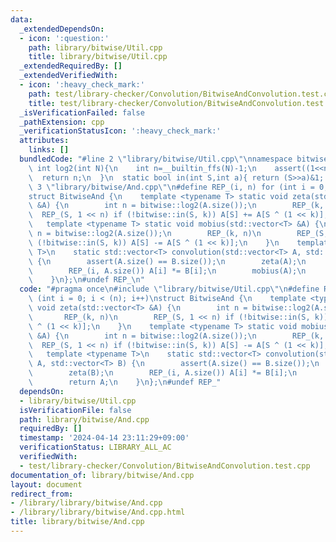 ```yaml
---
data:
  _extendedDependsOn:
  - icon: ':question:'
    path: library/bitwise/Util.cpp
    title: library/bitwise/Util.cpp
  _extendedRequiredBy: []
  _extendedVerifiedWith:
  - icon: ':heavy_check_mark:'
    path: test/library-checker/Convolution/BitwiseAndConvolution.test.cpp
    title: test/library-checker/Convolution/BitwiseAndConvolution.test.cpp
  _isVerificationFailed: false
  _pathExtension: cpp
  _verificationStatusIcon: ':heavy_check_mark:'
  attributes:
    links: []
  bundledCode: "#line 2 \"library/bitwise/Util.cpp\"\nnamespace bitwise{\n  static\
    \ int log2(int N){\n    int n=__builtin_ffs(N)-1;\n    assert((1<<n)==N);\n  \
    \  return n;\n  }\n  static bool in(int S,int a){ return (S>>a)&1; }\n}\n#line\
    \ 3 \"library/bitwise/And.cpp\"\n#define REP_(i, n) for (int i = 0; i < (n); i++)\n\
    struct BitwiseAnd {\n    template <typename T> static void zeta(std::vector<T>\
    \ &A) {\n        int n = bitwise::log2(A.size());\n        REP_(k, n)\n      \
    \  REP_(S, 1 << n) if (!bitwise::in(S, k)) A[S] += A[S ^ (1 << k)];\n    }\n \
    \   template <typename T> static void mobius(std::vector<T> &A) {\n        int\
    \ n = bitwise::log2(A.size());\n        REP_(k, n)\n        REP_(S, 1 << n) if\
    \ (!bitwise::in(S, k)) A[S] -= A[S ^ (1 << k)];\n    }\n    template <typename\
    \ T>\n    static std::vector<T> convolution(std::vector<T> A, std::vector<T> B)\
    \ {\n        assert(A.size() == B.size());\n        zeta(A);\n        zeta(B);\n\
    \        REP_(i, A.size()) A[i] *= B[i];\n        mobius(A);\n        return A;\n\
    \    }\n};\n#undef REP_\n"
  code: "#pragma once\n#include \"library/bitwise/Util.cpp\"\n#define REP_(i, n) for\
    \ (int i = 0; i < (n); i++)\nstruct BitwiseAnd {\n    template <typename T> static\
    \ void zeta(std::vector<T> &A) {\n        int n = bitwise::log2(A.size());\n \
    \       REP_(k, n)\n        REP_(S, 1 << n) if (!bitwise::in(S, k)) A[S] += A[S\
    \ ^ (1 << k)];\n    }\n    template <typename T> static void mobius(std::vector<T>\
    \ &A) {\n        int n = bitwise::log2(A.size());\n        REP_(k, n)\n      \
    \  REP_(S, 1 << n) if (!bitwise::in(S, k)) A[S] -= A[S ^ (1 << k)];\n    }\n \
    \   template <typename T>\n    static std::vector<T> convolution(std::vector<T>\
    \ A, std::vector<T> B) {\n        assert(A.size() == B.size());\n        zeta(A);\n\
    \        zeta(B);\n        REP_(i, A.size()) A[i] *= B[i];\n        mobius(A);\n\
    \        return A;\n    }\n};\n#undef REP_"
  dependsOn:
  - library/bitwise/Util.cpp
  isVerificationFile: false
  path: library/bitwise/And.cpp
  requiredBy: []
  timestamp: '2024-04-14 23:11:29+09:00'
  verificationStatus: LIBRARY_ALL_AC
  verifiedWith:
  - test/library-checker/Convolution/BitwiseAndConvolution.test.cpp
documentation_of: library/bitwise/And.cpp
layout: document
redirect_from:
- /library/library/bitwise/And.cpp
- /library/library/bitwise/And.cpp.html
title: library/bitwise/And.cpp
---
```

